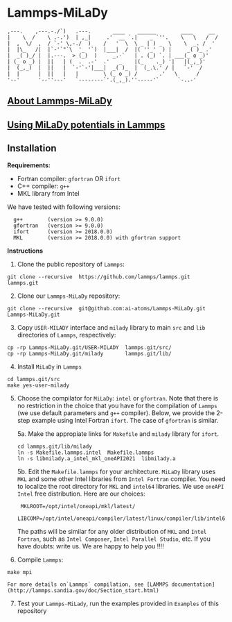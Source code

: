 # Lammps-MiLaDy

```
,---.    ,---.-./`)   .---.       ____    ______        ____     __  
|    \  /    \ .-.')  | ,_|     .'  __ `.|    _ `''.    \   \   /  / 
|  ,  \/  ,  / `-' \,-./  )    /   '  \  \ _ | ) _  \    \  _. /  '  
|  |\_   /|  |`-'`"`\  '_ '`)  |___|  /  |( ''_'  ) |     _( )_ .'   
|  _( )_/ |  |.---.  > (_)  )     _.-`   | . (_) `. | ___(_ o _)'    
| (_ o _) |  ||   | (  .  .-'  .'   _    |(_    ._) '|   |(_,_)'     
|  (_,_)  |  ||   |  `-'`-'|___|  _( )_  |  (_.\.' / |   `-'  /      
|  |      |  ||   |   |        \ (_ o _) /       .'   \      /       
'--'      '--''---'   `--------`'.(_,_).''-----'`      `-..-'        
```

## [About Lammps-MiLaDy](README.md)
## [Using MiLaDy potentials in Lammps](USAGE.md)

## Installation

**Requirements:**

- Fortran compiler: `gfortran` OR `ifort`
- C++ compiler: `g++` 
- MKL library from Intel 

We have tested with following versions:

```
  g++        (version >= 9.0.0)
  gfortran   (version >= 9.0.0)
  ifort      (version >= 2018.0.0)
  MKL        (version >= 2018.0.0) with gfortran support
```


**Instructions**

1. Clone the public repository of `Lammps`:

```
git clone --recursive  https://github.com/lammps/lammps.git  lammps.git 
```

2. Clone our `Lammps-MiLaDy` repository:

```
git clone --recursive  git@github.com:ai-atoms/Lammps-MiLaDy.git Lammps-MiLaDy.git
```

3. Copy `USER-MILADY` interface and `milady` library to main `src` and `lib` directories of `Lammps`, respectively:

```
cp -rp Lammps-MiLaDy.git/USER-MILADY  lammps.git/src/
cp -rp Lammps-MiLaDy.git/milady       lammps.git/lib/
```

4. Install `MiLaDy` in `Lammps`

```
cd lammps.git/src 
make yes-user-milady
```

5. Choose the compilator for `MiLaDy`: `intel` or `gfortran`. Note that there is no restriction in the choice that you have for the compilation 
of `Lammps` (we use default parameters and `g++` compiler). 
Below, we provide the 2-step example using Intel Fortran `ifort`. The case of `gfortran` is similar.
    
    5a. Make the appropiate links for `Makefile` and `milady` library for `ifort`. 
    
    ```
    cd lammps.git/lib/milady
    ln -s Makefile.lammps.intel  Makefile.lammps
    ln -s libmilady.a_intel_mkl_oneAPI2021  libmilady.a
    ```
    
    5b. Edit the `Makefile.lammps` for your architecture. `MiLaDy` library uses `MKL` and some other Intel libraries from `Intel Fortran` compiler. You need to   localize the root directory for `MKL` and `intel64` libraries. We use `oneAPI Intel` free distribution. Here are our choices:

   ```
    MKLROOT=/opt/intel/oneapi/mkl/latest/
    LIBCOMP=/opt/intel/oneapi/compiler/latest/linux/compiler/lib/intel64/
   ```
   The paths will be similar for any older distribution of `MKL` and `Intel Fortran`,  such as `Intel Composer`, `Intel Parallel Studio`,  etc.
   If you have doubts: write us. We are happy to help you !!!!


6. Compile `Lammps`:
 ```
 make mpi
```

    For more details on`Lammps` compilation, see [LAMMPS documentation](http://lammps.sandia.gov/doc/Section_start.html)
 
7. Test your `Lammps-MiLady`, run the examples provided in `Examples` of this repository
